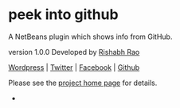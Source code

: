 peek into github
================

A NetBeans plugin which shows info from GitHub.

version 1.0.0
Developed by [Rishabh Rao](http://rishabhsrao.github.com)

[Wordpress](http://rishabhsrao.wordpress.com) | [Twitter](https://twitter.com/rishabhsrao) | [Facebook](https://facebook.com/rishabhsrao) | [Github](https://github.com/rishabhsrao)

Please see the [project home page](http://rishabhsrao.github.com/peek-into-github) for details.

-
